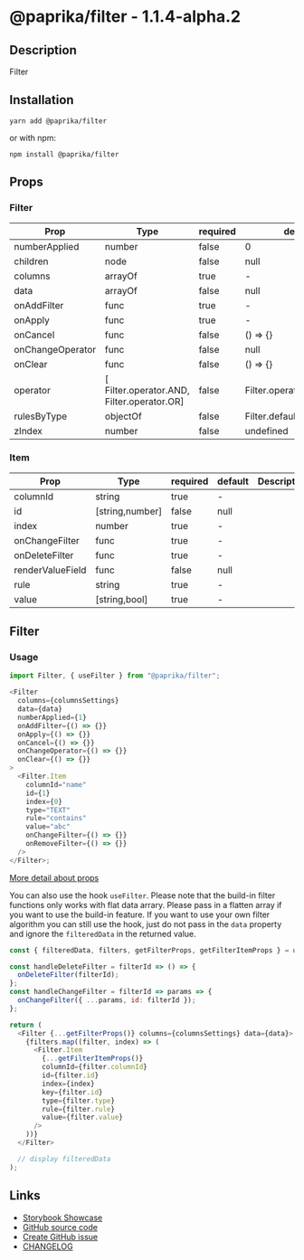 <!-- start: Autogenerated - do not modify -->

# @paprika/filter - 1.1.4-alpha.2

## Description

Filter

## Installation

```
yarn add @paprika/filter
```

or with npm:

```
npm install @paprika/filter
```

## Props

### Filter

| Prop             | Type                                       | required | default                   | Description |
| ---------------- | ------------------------------------------ | -------- | ------------------------- | ----------- |
| numberApplied    | number                                     | false    | 0                         |             |
| children         | node                                       | false    | null                      |             |
| columns          | arrayOf                                    | true     | -                         |             |
| data             | arrayOf                                    | false    | null                      |             |
| onAddFilter      | func                                       | true     | -                         |             |
| onApply          | func                                       | true     | -                         |             |
| onCancel         | func                                       | false    | () => {}                  |             |
| onChangeOperator | func                                       | false    | null                      |             |
| onClear          | func                                       | false    | () => {}                  |             |
| operator         | [ Filter.operator.AND, Filter.operator.OR] | false    | Filter.operator.AND       |             |
| rulesByType      | objectOf                                   | false    | Filter.defaultRulesByType |             |
| zIndex           | number                                     | false    | undefined                 |             |

### Item

| Prop             | Type            | required | default | Description |
| ---------------- | --------------- | -------- | ------- | ----------- |
| columnId         | string          | true     | -       |             |
| id               | [string,number] | false    | null    |             |
| index            | number          | true     | -       |             |
| onChangeFilter   | func            | true     | -       |             |
| onDeleteFilter   | func            | true     | -       |             |
| renderValueField | func            | false    | null    |             |
| rule             | string          | true     | -       |             |
| value            | [string,bool]   | true     | -       |             |

<!-- end: Autogenerated - do not modify -->
<!-- content -->

## Filter

### Usage

```js
import Filter, { useFilter } from "@paprika/filter";

<Filter
  columns={columnsSettings}
  data={data}
  numberApplied={1}
  onAddFilter={() => {}}
  onApply={() => {}}
  onCancel={() => {}}
  onChangeOperator={() => {}}
  onClear={() => {}}
>
  <Filter.Item
    columnId="name"
    id={1}
    index={0}
    type="TEXT"
    rule="contains"
    value="abc"
    onChangeFilter={() => {}}
    onRemoveFilter={() => {}}
  />
</Filter>;
```

[More detail about props](https://github.com/acl-services/paprika/blob/aa770ab261d6364c2f14717c8edeb7d1e560a3d5/packages/Filter/src/components/Filter/Filter.js)

You can also use the hook `useFilter`. Please note that the build-in filter functions only works with flat data arrary. Please pass in a flatten array if you want to use the build-in feature. If you want to use your own filter algorithm you can still use the hook, just do not pass in the `data` property and ignore the `filteredData` in the returned value.

```js
const { filteredData, filters, getFilterProps, getFilterItemProps } = useFilter({ columns, rulesByType, data });

const handleDeleteFilter = filterId => () => {
  onDeleteFilter(filterId);
};
const handleChangeFilter = filterId => params => {
  onChangeFilter({ ...params, id: filterId });
};

return (
  <Filter {...getFilterProps()} columns={columnsSettings} data={data}>
    {filters.map((filter, index) => (
      <Filter.Item
        {...getFilterItemProps()}
        columnId={filter.columnId}
        id={filter.id}
        index={index}
        key={filter.id}
        type={filter.type}
        rule={filter.rule}
        value={filter.value}
      />
    ))}
  </Filter>

  // display filteredData
);
```

<!-- eoContent -->

## Links

- [Storybook Showcase](https://paprika.highbond.com/?path=/story/table-filter--showcase)
- [GitHub source code](https://github.com/acl-services/paprika/tree/master/packages/Filter/src)
- [Create GitHub issue](https://github.com/acl-services/paprika/issues/new?label=[]&title=@paprika/filter%20[help]:%20your%20short%20description&body=%0A%23%20Help%20wanted%0A%0A%23%23%20Please%20write%20your%20question.%0A*A%20clear%20and%20concise%20description%20of%20what%20the%20question%20is*%0A%0A%23%23%20Additional%20context%0A*Add%20any%20other%20context%20or%20screenshots%20about%20your%20question%20here.*%0A)
- [CHANGELOG](https://github.com/acl-services/paprika/tree/master/packages/Filter/CHANGELOG.md)

